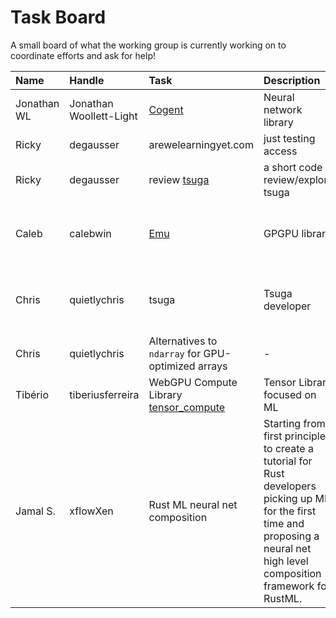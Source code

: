 # Task Board

A small board of what the working group is currently working on to coordinate efforts and ask for help! 


| Name | Handle | Task | Description | Need Help? | Help Desc | 
| :--- | :--- | :---| :--- | :--- | :--- |
| Jonathan WL | Jonathan Woollett-Light | [Cogent](https://crates.io/crates/cogent) | Neural network library |  Any appreciated | Specifcally in convolutional layers | 
| Ricky | degausser | arewelearningyet.com | just testing access | N | N/A | 
| Ricky | degausser | review [tsuga](https://github.com/quietlychris/tsuga) | a short code review/explore tsuga | N | N/A | 
| Caleb | calebwin | [Emu](https://calebwin.github.io/emu/) | GPGPU library | Suggestions, PRs, test-runs, etc. would all be appreciated | [highest priority issue atm](https://github.com/calebwin/emu/issues/39) | 
| Chris | quietlychris | tsuga | Tsuga developer | Help welcome, but not required at the moment | Roadmap in repo, OpenCL optimization underway | 
| Chris | quietlychris | Alternatives to `ndarray` for GPU-optimized arrays | - | Suggestions welcome | Discuss in Zulip |
| Tibério | tiberiusferreira | WebGPU Compute Library [tensor_compute](https://github.com/tiberiusferreira/tensor_compute) | Tensor Library focused on ML  | Suggestions welcome | Discuss in Zulip |
| Jamal S. | xflowXen | Rust ML neural net composition | Starting from first principles to create a tutorial for Rust developers picking up ML for the first time and proposing a neural net high level composition framework for RustML. | Not yet but will soon | Reviewing tutorial method, input to naming conventions etc. | 



